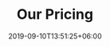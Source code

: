 ---
title: "Our Pricing"
date: 2019-09-10T13:51:25+06:00
draft: false
description: "Pricing for Tickets for the EcoCompute Conference 2024 in Munich, Germany"
bg_image : "images/bg/cta-bg.jpg"
---